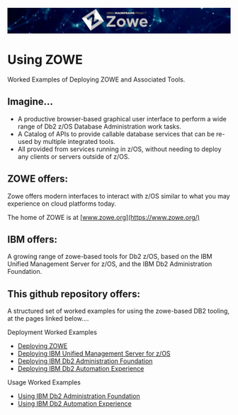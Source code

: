 ![zowelogo](/images/zowelogo.JPG)

# Using ZOWE
Worked Examples of Deploying ZOWE and Associated Tools.

## Imagine...
* A productive browser-based graphical user interface to perform a wide range of Db2 z/OS Database Administration work tasks. 
* A Catalog of APIs to provide callable database services that can be re-used by multiple integrated tools.
* All provided from services running in z/OS, without needing to deploy any clients or servers outside of z/OS.

## ZOWE offers:
Zowe offers modern interfaces to interact with z/OS similar to what you may experience on cloud platforms today. 

The home of ZOWE is at [www.zowe.org](https://www.zowe.org/)

## IBM offers:
A growing range of zowe-based tools for Db2 z/OS, based on the IBM Unified Management Server for z/OS, and the IBM Db2 Administration Foundation.

## This github repository offers:
A structured set of worked examples for using the zowe-based DB2 tooling, at the pages linked below....

Deployment Worked Examples
* [Deploying ZOWE](https://github.com/zeditor01/using_zowe/blob/main/docs/deploying_zowe.md)
* [Deploying IBM Unified Management Server for z/OS]()
* [Deploying IBM Db2 Administration Foundation]()
* [Deploying IBM Db2 Automation Experience]()


Usage Worked Examples
* [Using IBM Db2 Administration Foundation]()
* [Using IBM Db2 Automation Experience]()





